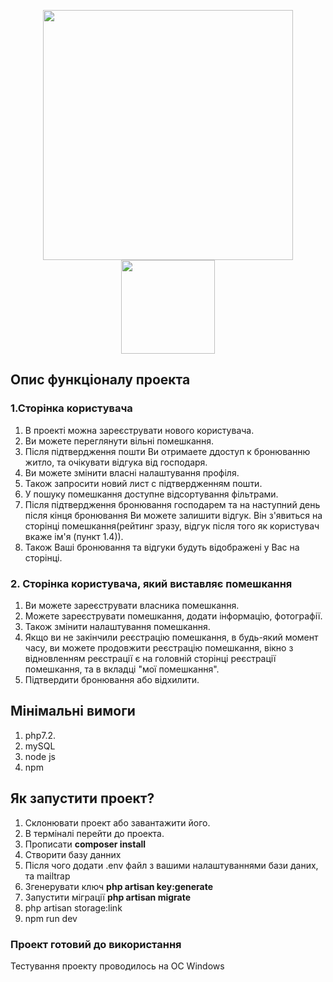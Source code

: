 <p align="center"><a href="https://laravel.com" target="_blank"><img src="https://raw.githubusercontent.com/laravel/art/master/logo-lockup/5%20SVG/2%20CMYK/1%20Full%20Color/laravel-logolockup-cmyk-red.svg" width="400"></a><img src="https://vuejs.org/images/logo.png" width="150"></p>




## Опис функціоналу проекта

### 1.Сторінка користувача 

1) В проекті можна зареєструвати нового користувача.
2) Ви можете переглянути вільні помешкання.
3) Після підтвердження пошти Ви отримаете ддоступ к бронюванню житло, та очікувати відгука від господаря.
4) Ви можете змінити власні налаштування профіля.
5) Також запросити новий лист с підтвердженням пошти.
6) У пошуку помешкання доступне відсортування фільтрами.
7) Після підтвердження бронювання господарем та на наступний день після кінця бронювання Ви можете залишити відгук. Він з'явиться на сторінці помешкання(рейтинг зразу, відгук після того як користувач вкаже ім'я (пункт 1.4)).
8) Також Ваші бронювання та відгуки будуть відображені у Вас на сторінці. 

### 2. Сторінка користувача, який виставляє помешкання

1) Ви можете зареєструвати власника помешкання.
2) Можете зареєструвати помешкання, додати інформацію, фотографії.
3) Також змінити налаштування помешкання.
4) Якщо ви не закінчили реєстрацію помешкання, в будь-який момент часу, ви можете продовжити реєстрацію помешкання, вікно з відновленням реєстрації є на головній сторінці реєстрації помешкання, та в вкладці "мої помешкання".
5) Підтвердити бронювання або відхилити.

## Мінімальні вимоги

1) php7.2.
2) mySQL
3) node js
4) npm

## Як запустити проект? 

1) Склонювати проект або завантажити його.
2) В терміналі перейти до проекта.
3) Прописати <b>composer install</b>
4) Створити базу данних
5) Після чого додати .env файл з вашими налаштуваннями бази даних, та mailtrap
6) Згенерувати ключ <b>php artisan key:generate</b>
7) Запустити міграції <b>php artisan migrate</b>
8) php artisan storage:link
9) npm run dev

### Проект готовий до використання
Тестування проекту проводилось на ОС Windows
